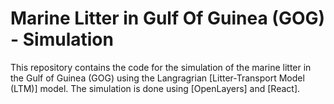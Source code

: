 # Marine Litter in Gulf Of Guinea (GOG) - Simulation

This repository contains the code for the simulation of the marine litter in the Gulf of Guinea (GOG) using the Langragrian [Litter-Transport Model (LTM)] model. The simulation is done using [OpenLayers] and [React].

